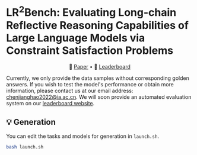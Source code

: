 # LR<sup>2</sup>Bench: Evaluating Long-chain Reflective Reasoning Capabilities of Large Language Models via Constraint Satisfaction Problems
<p align="center">
    📖 <a href="https://arxiv.org/abs/2502.17848" target="_blank">Paper</a> • 🤗 <a href="https://huggingface.co/spaces/UltraRonin/LR2Bench" target="_blank">Leaderboard</a>
</p>


Currently, we only provide the data samples without corresponding golden answers. If you wish to test the model's performance or obtain more information, please contact us at our email address: [chenjianghao2022@ia.ac.cn](mailto:chenjianghao2022@ia.ac.cn). We will soon provide an automated evaluation system on our [leaderboard website](https://huggingface.co/spaces/UltraRonin/LR2Bench).


## 💡 Generation
You can edit the tasks and models for generation in `launch.sh`.
```bash
bash launch.sh
```